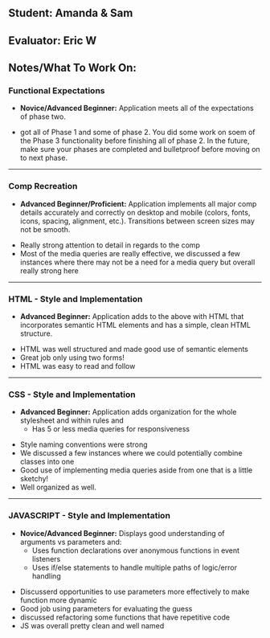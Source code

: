 ## Student: Amanda & Sam  
## Evaluator: Eric W
## Notes/What To Work On:


### Functional Expectations
* __Novice/Advanced Beginner:__ Application meets all of the expectations of phase two.
- got all of Phase 1 and some of phase 2. You did some work on soem of the Phase 3 functionality before finishing all of phase 2. In the future, make sure your phases are completed and bulletproof before moving on to next phase.

------------------------------------------------------------------

### Comp Recreation

* __Advanced Beginner/Proficient:__ Application implements all major comp details accurately and correctly on desktop and mobile (colors, fonts, icons, spacing, alignment,  etc.). Transitions between screen sizes may not be smooth.
- Really strong attention to detail in regards to the comp
- Most of the media queries are really effective, we discussed a few instances where there may not be a need for a media query but overall really strong here

------------------------------------------------------------------

### HTML - Style and Implementation

* __Advanced Beginner:__ Application adds to the above with HTML that incorporates semantic HTML elements and has a simple, clean HTML structure.
- HTML was well structured and made good use of semantic elements
- Great job only using two forms!
- HTML was easy to read and follow

------------------------------------------------------------------

### CSS - Style and Implementation

* __Advanced Beginner:__ Application adds organization for the whole stylesheet and within rules and
  * Has 5 or less media queries for responsiveness
 - Style naming conventions were strong
 - We discussed a few instances where we could potentially combine classes into one
 - Good use of implementing media queries aside from one that is a little sketchy!
 - Well organized as well.

------------------------------------------------------------------

### JAVASCRIPT - Style and Implementation

* __Novice/Advanced Beginner:__ Displays good understanding of arguments vs parameters and:
  * Uses function declarations over anonymous functions in event listeners
  * Uses if/else statements to handle multiple paths of logic/error handling

- Discusserd opportunities to use parameters more effectively to make function more dynamic
- Good job using parameters for evaluating the guess
- discussed refactoring some functions that have repetitive code
- JS was overall pretty clean and well named
